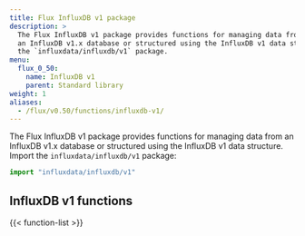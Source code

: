 ```yaml
---
title: Flux InfluxDB v1 package
description: >
  The Flux InfluxDB v1 package provides functions for managing data from
  an InfluxDB v1.x database or structured using the InfluxDB v1 data structure. Import
  the `influxdata/influxdb/v1` package.
menu:
  flux_0_50:
    name: InfluxDB v1
    parent: Standard library
weight: 1
aliases:
  - /flux/v0.50/functions/influxdb-v1/
---
```


The Flux InfluxDB v1 package provides functions for managing data from an InfluxDB v1.x
database or structured using the InfluxDB v1 data structure.
Import the `influxdata/influxdb/v1` package:

```js
import "influxdata/influxdb/v1"
```

## InfluxDB v1 functions
{{< function-list >}}
